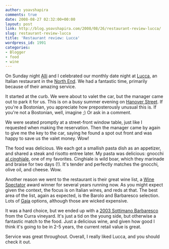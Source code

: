 ```yaml
---
author: yoavshapira
comments: true
date: 2008-08-27 02:32:00+00:00
layout: post
link: http://blog.yoavshapira.com/2008/08/26/restaurant-review-lucca/
slug: restaurant-review-lucca
title: 'Restaurant review: Lucca'
wordpress_id: 1991
categories:
- Blogger
- food
- wine
---
```


On Sunday night [Alli](http://allisonshapira.com) and I celebrated our monthly date night at [Lucca](http://www.luccaboston.com/), an Italian restaurant in the [North End](http://www.northendboston.com/).  We had a fantastic time, primarily because of their amazing service.  
  
It started at the curb.  We were about to valet the car, but the manager came out to park it for us.  This is on a busy summer evening on [Hanover Street](http://maps.google.com/maps?f=q&hl=en&geocode=&q=226+hanover+street,+boston,+ma&sll=37.0625,-95.677068&sspn=55.016555,114.257812&ie=UTF8&z=17&iwloc=addr).  If you're a Bostonian, you appreciate how preposterously unusual this is.  If you're not a Bostonian, well, imagine ;)  Or ask in a comment.  
  
We were seated promptly at a street-front window table, just like I requested when making the reservation.  Then the manager came by again to give me the key to the car, saying he found a spot out front and was happy to save us the valet money.  Wow!  
  
The food was delicious.  We each got a smallish pasta dish as an appetizer, and shared a steak and risotto entree later.  My pasta was delicious: gnocchi [al cinghiale](http://www.google.com/search?hl=en&client=firefox-a&rls=org.mozilla%3Aen-US%3Aofficial&hs=WlV&q=cinghiale+wild+boar&btnG=Search), one of my favorites.  Cinghiale is wild boar, which they marinade and braise for two days (!).  It's tender and perfectly matches the gnocchi, olive oil, and cheese.  Wow.  
  
Another reason we went to the restaurant is their great wine list, a [Wine Spectator](http://www.winespectator.com/Wine/Home/) award winner for several years running now.  As you might expect given the context, the focus is on Italian wines, and reds at that.  The best area of the list, again as expected, is the Barolo and Barbaresco selection.  Lots of [Gaja](http://www.terlatowines.com/wines/italy/gaja/) options, although those are wicked expensive.  
  
It was a hard choice, but we ended up with a [2003 Sottimano Barbaresco](http://www.stirlingfinewine.com/r/products/sottimano-barbaresco-curra-2003) from the Curra vineyard.  It's just a tid on the young side, but otherwise a fantastic match to the food.  Just a delicious wine, and given how good I think it's going to be in 2-5 years, the current retail value is great.  
  
Service was great throughout.  Overall, I really liked Lucca, and you should check it out.
